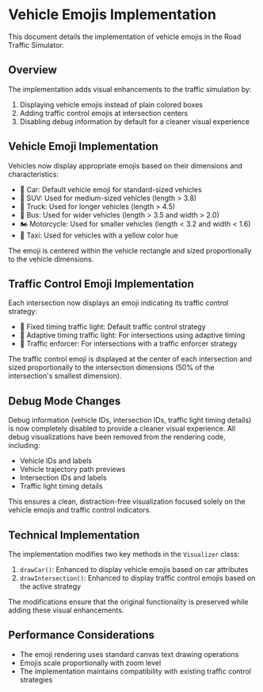 # Vehicle Emojis Implementation

This document details the implementation of vehicle emojis in the Road Traffic Simulator.

## Overview

The implementation adds visual enhancements to the traffic simulation by:

1. Displaying vehicle emojis instead of plain colored boxes
2. Adding traffic control emojis at intersection centers
3. Disabling debug information by default for a cleaner visual experience

## Vehicle Emoji Implementation

Vehicles now display appropriate emojis based on their dimensions and characteristics:

- 🚗 Car: Default vehicle emoji for standard-sized vehicles
- 🚙 SUV: Used for medium-sized vehicles (length > 3.8)
- 🚚 Truck: Used for longer vehicles (length > 4.5)
- 🚌 Bus: Used for wider vehicles (length > 3.5 and width > 2.0)
- 🏍️ Motorcycle: Used for smaller vehicles (length < 3.2 and width < 1.6)
- 🚕 Taxi: Used for vehicles with a yellow color hue

The emoji is centered within the vehicle rectangle and sized proportionally to the vehicle dimensions.

## Traffic Control Emoji Implementation

Each intersection now displays an emoji indicating its traffic control strategy:

- 🚦 Fixed timing traffic light: Default traffic control strategy
- 🚥 Adaptive timing traffic light: For intersections using adaptive timing
- 👮 Traffic enforcer: For intersections with a traffic enforcer strategy

The traffic control emoji is displayed at the center of each intersection and sized proportionally to the intersection dimensions (50% of the intersection's smallest dimension).

## Debug Mode Changes

Debug information (vehicle IDs, intersection IDs, traffic light timing details) is now completely disabled to provide a cleaner visual experience. All debug visualizations have been removed from the rendering code, including:

- Vehicle IDs and labels
- Vehicle trajectory path previews
- Intersection IDs and labels
- Traffic light timing details

This ensures a clean, distraction-free visualization focused solely on the vehicle emojis and traffic control indicators.

## Technical Implementation

The implementation modifies two key methods in the `Visualizer` class:

1. `drawCar()`: Enhanced to display vehicle emojis based on car attributes
2. `drawIntersection()`: Enhanced to display traffic control emojis based on the active strategy

The modifications ensure that the original functionality is preserved while adding these visual enhancements.

## Performance Considerations

- The emoji rendering uses standard canvas text drawing operations
- Emojis scale proportionally with zoom level
- The implementation maintains compatibility with existing traffic control strategies
